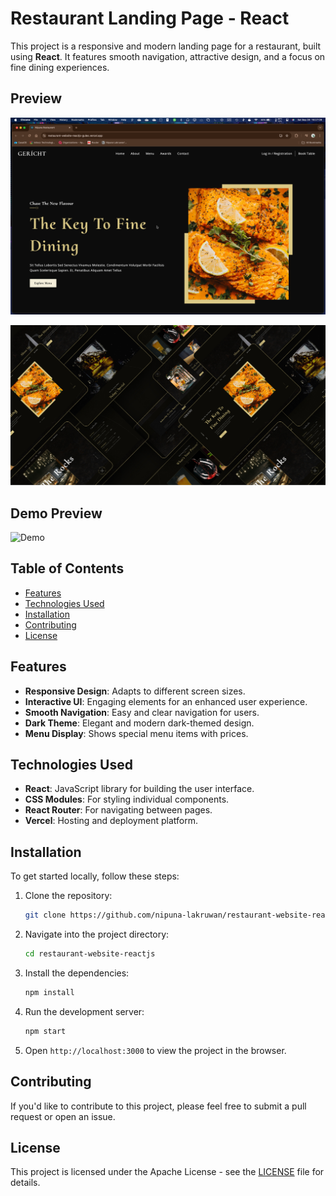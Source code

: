# Restaurant Landing Page - React

This project is a responsive and modern landing page for a restaurant, built using **React**. It features smooth navigation, attractive design, and a focus on fine dining experiences.

## Preview
[![Repository Screenshot](src/assets/website-preview.png)](https://restaurant-website-reactjs-gules.vercel.app/)

[![Repository Screenshot](src/assets/Thumbnail.jpg)](https://restaurant-website-reactjs-gules.vercel.app/)

## Demo Preview

![Demo](src/assets/demo.gif)

## Table of Contents
- [Features](#features)
- [Technologies Used](#technologies-used)
- [Installation](#installation)
- [Contributing](#contributing)
- [License](#license)

## Features

- **Responsive Design**: Adapts to different screen sizes.
- **Interactive UI**: Engaging elements for an enhanced user experience.
- **Smooth Navigation**: Easy and clear navigation for users.
- **Dark Theme**: Elegant and modern dark-themed design.
- **Menu Display**: Shows special menu items with prices.

## Technologies Used

- **React**: JavaScript library for building the user interface.
- **CSS Modules**: For styling individual components.
- **React Router**: For navigating between pages.
- **Vercel**: Hosting and deployment platform.

## Installation

To get started locally, follow these steps:

1. Clone the repository:
   ```bash
   git clone https://github.com/nipuna-lakruwan/restaurant-website-reactjs.git
   ```
2. Navigate into the project directory:
   ```bash
   cd restaurant-website-reactjs
   ```
3. Install the dependencies:
   ```bash
   npm install
   ```
4. Run the development server:
   ```bash
   npm start
   ```
5. Open `http://localhost:3000` to view the project in the browser.

## Contributing

If you'd like to contribute to this project, please feel free to submit a pull request or open an issue.

## License

This project is licensed under the Apache License - see the [LICENSE](LICENSE) file for details.

